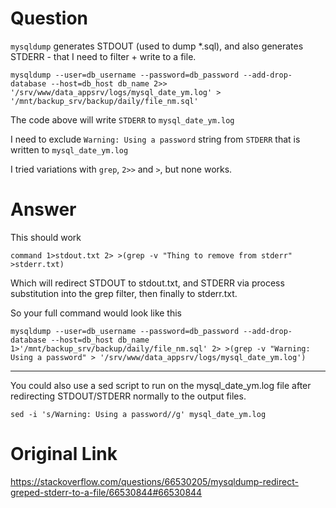 # Question
`mysqldump` generates STDOUT (used to dump \*.sql), and also generates STDERR - that I need to filter + write to a file.

```
mysqldump --user=db_username --password=db_password --add-drop-database --host=db_host db_name 2>> '/srv/www/data_appsrv/logs/mysql_date_ym.log' > '/mnt/backup_srv/backup/daily/file_nm.sql'
```
The code above will write `STDERR` to `mysql_date_ym.log`

I need to exclude `Warning: Using a password` string from `STDERR` that is written to `mysql_date_ym.log`

I tried variations with `grep`, `2>>` and `>`, but none works.

# Answer
This should work
```
command 1>stdout.txt 2> >(grep -v "Thing to remove from stderr" >stderr.txt)
```
Which will redirect STDOUT to stdout.txt, and STDERR via process substitution into the grep filter, then finally to stderr.txt.

So your full command would look like this
```
mysqldump --user=db_username --password=db_password --add-drop-database --host=db_host db_name 1>'/mnt/backup_srv/backup/daily/file_nm.sql' 2> >(grep -v "Warning: Using a password" > '/srv/www/data_appsrv/logs/mysql_date_ym.log')
```
------
You could also use a sed script to run on the mysql_date_ym.log file after redirecting STDOUT/STDERR normally to the output files.
```
sed -i 's/Warning: Using a password//g' mysql_date_ym.log
```

# Original Link
https://stackoverflow.com/questions/66530205/mysqldump-redirect-greped-stderr-to-a-file/66530844#66530844
